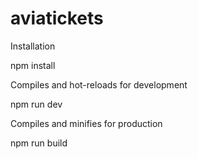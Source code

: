 # aviatickets
Installation

npm install

Compiles and hot-reloads for development

npm run dev

Compiles and minifies for production

npm run build
